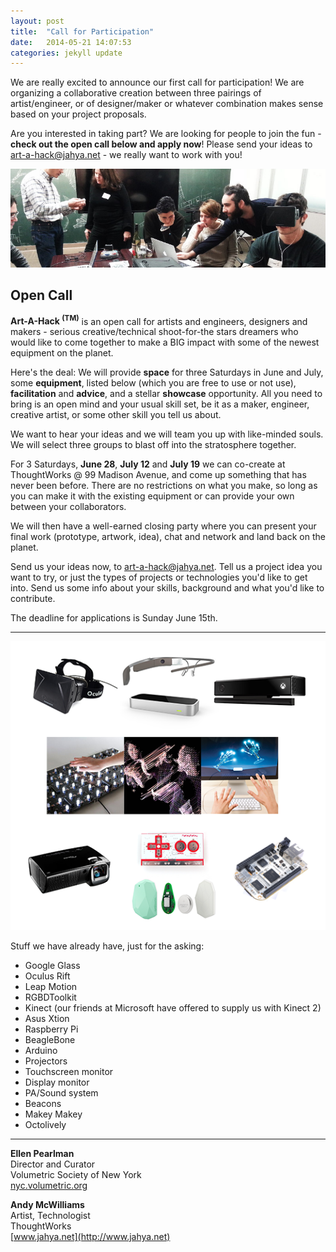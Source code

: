 ```yaml
---
layout: post
title:  "Call for Participation"
date:   2014-05-21 14:07:53
categories: jekyll update
---
```

We are really excited to announce our first call for participation! We are organizing a collaborative creation between three pairings of artist/engineer, or of designer/maker or whatever combination makes sense based on your project proposals.

Are you interested in taking part? We are looking for people to join the fun - **check out the open call below and apply now**!
Please send your ideas to 
[art-a-hack@jahya.net](mailto:art-a-hack@jahya.net) - we really want to work with you!

![Artists and engineers hacking in the lab](/assets/hacklab.jpg "Artists and engineers hacking in the lab")

Open Call
--

**Art-A-Hack <sup>(TM)</sup>** is an open call for artists and engineers, designers and makers - serious creative/technical shoot-for-the stars dreamers who would like to come together to make a BIG impact with some of the newest equipment on the planet.

Here's the deal: We will provide **space** for three Saturdays in June and July, some **equipment**, listed below (which you are free to use or not use), **facilitation** and **advice**, and a stellar **showcase** opportunity. All you need to bring is an open mind and your usual skill set, be it as a maker, engineer, creative artist, or some other skill you tell us about. 

We want to hear your ideas and we will team you up with like-minded souls. We will select three groups to blast off into the stratosphere together.

For 3 Saturdays, **June 28**, **July 12** and **July 19** we can co-create at ThoughtWorks @ 99 Madison Avenue, and come up something that has never been before. There are no restrictions on what you make, so long as you can make it with the existing equipment or can provide your own between your collaborators.

We will then have a well-earned closing party where you can present your final work (prototype, artwork, idea), chat and network and land back on the planet.

Send us your ideas now, to [art-a-hack@jahya.net](mailto:art-a-hack@jahya.net). Tell us a project idea you want to try, or just the types of projects or technologies you'd like to get into. Send us some info about your skills, background and what you'd like to contribute.

The deadline for applications is Sunday June 15th.

***
![Stuff we have](/assets/montage.png "Stuff we have")

Stuff we have already have, just for the asking:

 - Google Glass
 - Oculus Rift
 - Leap Motion
 - RGBDToolkit
 - Kinect (our friends at Microsoft have offered to supply us with Kinect 2)
 - Asus Xtion
 - Raspberry Pi
 - BeagleBone
 - Arduino
 - Projectors
 - Touchscreen monitor
 - Display monitor
 - PA/Sound system
 - Beacons
 - Makey Makey
 - Octolively

***

**Ellen Pearlman**  
Director and Curator  
Volumetric Society of New York  
[nyc.volumetric.org](http://nyc.volumetric.org)  

**Andy McWilliams**  
Artist, Technologist  
ThoughtWorks  
[www.jahya.net](http://www.jahya.net)  




